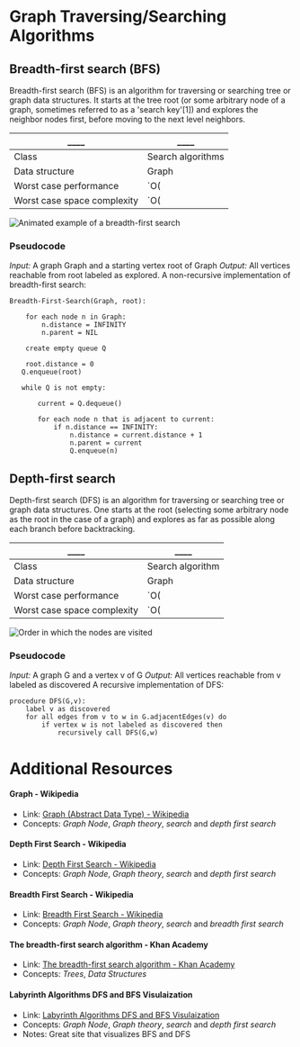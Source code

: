 # Graph Traversing/Searching Algorithms

## Breadth-first search (BFS)

Breadth-first search (BFS) is an algorithm for traversing or searching tree or graph data structures. It starts at the tree root (or some arbitrary node of a graph, sometimes referred to as a 'search key'[1]) and explores the neighbor nodes first, before moving to the next level neighbors.

|____                         |____             |
|-----------------------------|-----------------|
|Class                        |Search algorithms|
|Data structure               |Graph            |
|Worst case performance       |`O(|E|)=O(b^{d})`|
|Worst case space complexity  |`O(|V|)=O(b^{d})`|

![Animated example of a breadth-first search](https://upload.wikimedia.org/wikipedia/commons/4/46/Animated_BFS.gif)

### Pseudocode

*Input:* A graph Graph and a starting vertex root of Graph
*Output:* All vertices reachable from root labeled as explored.
A non-recursive implementation of breadth-first search:

```
Breadth-First-Search(Graph, root):

    for each node n in Graph:
        n.distance = INFINITY
        n.parent = NIL

    create empty queue Q

    root.distance = 0
   Q.enqueue(root)

   while Q is not empty:

       current = Q.dequeue()

       for each node n that is adjacent to current:
           if n.distance == INFINITY:
               n.distance = current.distance + 1
               n.parent = current
               Q.enqueue(n)
```

## Depth-first search

Depth-first search (DFS) is an algorithm for traversing or searching tree or graph data structures. One starts at the root (selecting some arbitrary node as the root in the case of a graph) and explores as far as possible along each branch before backtracking.

|____                        |____             |
|----------------------------|-----------------|
|Class                       |Search algorithm |
|Data structure              |Graph            |
|Worst case performance      |`O(|E|)`         |
|Worst case space complexity |`O(|V|)`         |

![Order in which the nodes are visited](https://upload.wikimedia.org/wikipedia/commons/1/1f/Depth-first-tree.svg)

### Pseudocode
*Input:* A graph G and a vertex v of G
*Output:* All vertices reachable from v labeled as discovered
A recursive implementation of DFS:

```
procedure DFS(G,v):
    label v as discovered
    for all edges from v to w in G.adjacentEdges(v) do
        if vertex w is not labeled as discovered then
            recursively call DFS(G,w)
```

# Additional Resources

#### Graph - Wikipedia
- Link: [Graph (Abstract Data Type) - Wikipedia](https://en.wikipedia.org/wiki/Graph_(abstract_data_type))
- Concepts: *Graph Node*, *Graph theory*, *search* and *depth first search*

#### Depth First Search - Wikipedia
- Link: [Depth First Search - Wikipedia](https://en.wikipedia.org/wiki/Depth-first_search)
- Concepts: *Graph Node*, *Graph theory*, *search* and *depth first search*

#### Breadth First Search - Wikipedia
- Link: [Breadth First Search - Wikipedia](https://en.wikipedia.org/wiki/Breadth-first_search)
- Concepts: *Graph Node*, *Graph theory*, *search* and *breadth first search*

#### The breadth-first search algorithm - Khan Academy
- Link: [The breadth-first search algorithm - Khan Academy](https://www.khanacademy.org/computing/computer-science/algorithms/breadth-first-search/a/the-breadth-first-search-algorithm)
- Concepts: *Trees*, *Data Structures*

#### Labyrinth Algorithms DFS and BFS Visulaization
- Link: [Labyrinth Algorithms DFS and BFS Visulaization](http://bryukh.com/labyrinth-algorithms/)
- Concepts: *Graph Node*, *Graph theory*, *search* and *depth first search*
- Notes: Great site that visualizes BFS and DFS